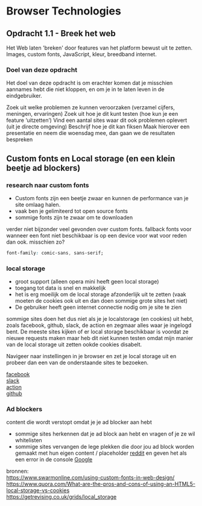 # Browser Technologies
## Opdracht 1.1 - Breek het web
Het Web laten 'breken' door features van het platform bewust uit te zetten. Images, custom fonts, JavaScript, kleur, breedband internet.

### Doel van deze opdracht
Het doel van deze opdracht is om erachter komen dat je misschien aannames hebt die niet kloppen, en om je in te laten leven in de eindgebruiker.

Zoek uit welke problemen ze kunnen veroorzaken (verzamel cijfers, meningen, ervaringen)
Zoek uit hoe je dit kunt testen (hoe kun je een feature ‘uitzetten’)
Vind een aantal sites waar dit ook problemen oplevert (uit je directe omgeving)
Beschrijf hoe je dit kan fiksen
Maak hierover een presentatie en neem die woensdag mee, dan gaan we de resultaten bespreken


## Custom fonts en Local storage (en een klein beetje ad blockers)
  ### research naar custom fonts 
  * Custom fonts zijn een beetje zwaar en kunnen de performance van je site omlaag halen.
  * vaak ben je gelimiteerd tot open source fonts
  * sommige fonts zijn te zwaar om te downloaden
  
verder niet bijzonder veel gevonden over custom fonts.
fallback fonts voor wanneer een font niet beschikbaar is op een device voor wat voor reden dan ook.
misschien zo?
``` css
font-family: comic-sans, sans-serif;
```

  ### local storage
  * groot support (alleen opera mini heeft geen local storage)
  * toegang tot data is snel en makkelijk
  * het is erg moeilijk om de local storage afzonderlijk uit te zetten (vaak moeten de cookies ook uit en dan doen sommige grote sites het niet)
  * De gebruiker heeft geen internet connectie nodig om je site te zien
  
  sommige sites doen het dus niet als je je localstorage (en cookies) uit hebt, zoals facebook, github, slack, de action en zegmaar alles waar je ingelogd bent.
  De meeste sites kijken of er local storage beschikbaar is voordat ze nieuwe requests maken maar heb dit niet kunnen testen omdat mijn manier van de local storage uit zetten ookde cookies disabelt.
  
 Navigeer naar instellingen in je browser en zet je local storage uit en probeer dan een van de onderstaande sites te bezoeken.
  
  [facebook](facebook.com)  
  [slack](https://minor-web-1819.slack.com/)  
  [action](https://www.action.com/nl-nl/)  
  [github](https://github.com/Timilof/browser-technologies-1819)  
  
### Ad blockers
  content die wordt verstopt omdat je je ad blocker aan hebt
  * sommige sites herkennen dat je ad block aan hebt en vragen of je ze wil whitelisten
  * sommige sites vervangen de lege plekken die door jou ad block worden gemaakt met hun eigen content / placeholder [reddit](https://www.reddit.com) en geven het als een error in de console [Google](google.com)
  
bronnen:  
https://www.swarmonline.com/using-custom-fonts-in-web-design/  
https://www.quora.com/What-are-the-pros-and-cons-of-using-an-HTML5-local-storage-vs-cookies  
https://getrevising.co.uk/grids/local_storage  

